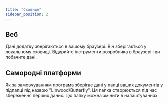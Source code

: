 ```yaml
---
title: "Сховище"
sidebar_position: 2
---
```


## Веб

Дані додатку зберігаються в вашому браузері. Він зберігається у локальному сховищі. Відкрийте інструменти розробника в браузері і ви побачите дані.

## Самородні платформи

Як за замовчуванням програма зберігає дані у папці ваших документів у підпапці під назвою "Linwood/Butterfly". Ця папка створюється під час збереження перших даних. Цю папку можна змінити в налаштуваннях.
